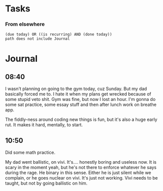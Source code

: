# Tasks
### From elsewhere
```tasks
(due today) OR ((is recurring) AND (done today))
path does not include Journal
```
# Journal
## 08:40
I wasn't planning on going to the gym today, cuz Sunday. But my dad basically forced me to. I hate it when my plans get wrecked because of some stupid veto shit. Gym was fine, but now I lost an hour. I'm gonna do some sat practice, some essay stuff and then after lunch work on breathe app.

The fiddly-ness around coding new things is fun, but it's also a huge early rut. It makes it hard, mentally, to start.

## 10:50
Did some math practice.

My dad went ballistic, on vivi. It's.... honestly boring and useless now. It is scary in the moment yeah, but he's not there to enforce whatever he says during the rage. He binary in this sense. Either he is just silent while we complain, or he goes nuclear on vivi. It's just not working. Vivi needs to be taught, but not by going ballistic on him.